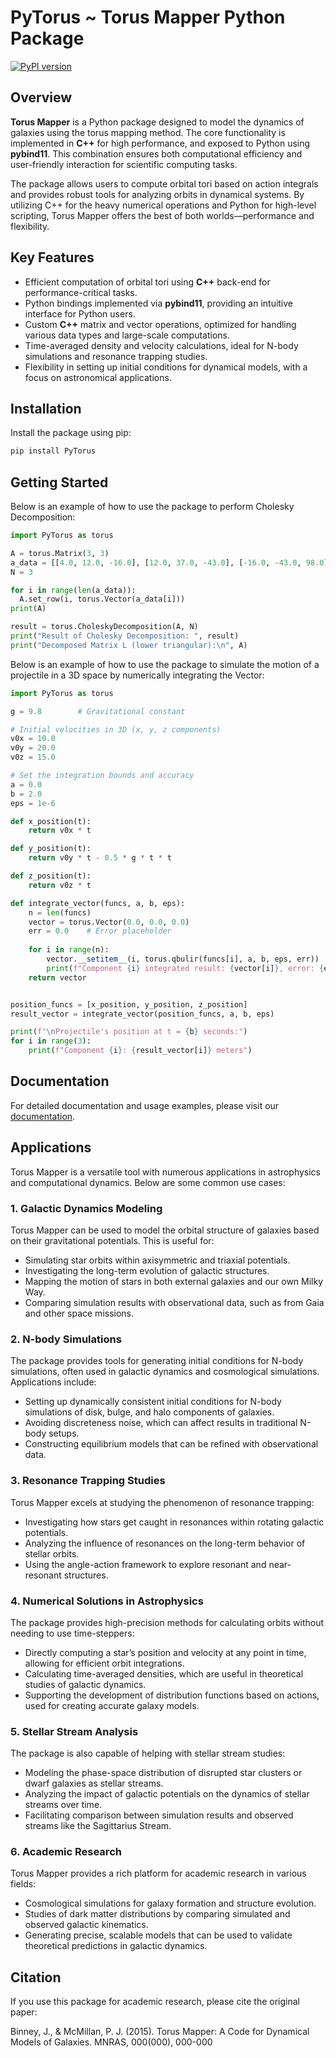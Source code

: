 # PyTorus ~ Torus Mapper Python Package

[![PyPI version](https://badge.fury.io/py/torus-mapper.svg)](https://badge.fury.io/py/torus-mapper)

## Overview

**Torus Mapper** is a Python package designed to model the dynamics of galaxies using the torus mapping method. The core functionality is implemented in **C++** for high performance, and exposed to Python using **pybind11**. This combination ensures both computational efficiency and user-friendly interaction for scientific computing tasks.

The package allows users to compute orbital tori based on action integrals and provides robust tools for analyzing orbits in dynamical systems. By utilizing C++ for the heavy numerical operations and Python for high-level scripting, Torus Mapper offers the best of both worlds—performance and flexibility.

## Key Features

- Efficient computation of orbital tori using **C++** back-end for performance-critical tasks.
- Python bindings implemented via **pybind11**, providing an intuitive interface for Python users.
- Custom **C++** matrix and vector operations, optimized for handling various data types and large-scale computations.
- Time-averaged density and velocity calculations, ideal for N-body simulations and resonance trapping studies.
- Flexibility in setting up initial conditions for dynamical models, with a focus on astronomical applications.

## Installation

Install the package using pip:

```bash
pip install PyTorus
```
## Getting Started

Below is an example of how to use the package to perform Cholesky Decomposition:

```python
import PyTorus as torus

A = torus.Matrix(3, 3)
a_data = [[4.0, 12.0, -16.0], [12.0, 37.0, -43.0], [-16.0, -43.0, 98.0]]
N = 3

for i in range(len(a_data)):
  A.set_row(i, torus.Vector(a_data[i]))
print(A)

result = torus.CholeskyDecomposition(A, N)
print("Result of Cholesky Decomposition: ", result)
print("Decomposed Matrix L (lower triangular):\n", A)
```
Below is an example of how to use the package to simulate the motion of a projectile in a 3D space by numerically integrating the Vector:

```python
import PyTorus as torus

g = 9.8        # Gravitational constant

# Initial velocities in 3D (x, y, z components)
v0x = 10.0
v0y = 20.0
v0z = 15.0

# Set the integration bounds and accuracy
a = 0.0
b = 2.0
eps = 1e-6

def x_position(t):
	return v0x * t

def y_position(t):
	return v0y * t - 0.5 * g * t * t

def z_position(t):
	return v0z * t

def integrate_vector(funcs, a, b, eps):
	n = len(funcs)
	vector = torus.Vector(0.0, 0.0, 0.0)
	err = 0.0    # Error placeholder
	
	for i in range(n):
		vector.__setitem__(i, torus.qbulir(funcs[i], a, b, eps, err))
		print(f"Component {i} integrated result: {vector[i]}, error: {err}")
	return vector


position_funcs = [x_position, y_position, z_position]
result_vector = integrate_vector(position_funcs, a, b, eps)

print(f"\nProjectile's position at t = {b} seconds:")
for i in range(3):
    print(f"Component {i}: {result_vector[i]} meters")

```

## Documentation

For detailed documentation and usage examples, please visit our [documentation](WIP).

## Applications

Torus Mapper is a versatile tool with numerous applications in astrophysics and computational dynamics. Below are some common use cases:

### 1. Galactic Dynamics Modeling
Torus Mapper can be used to model the orbital structure of galaxies based on their gravitational potentials. This is useful for:
- Simulating star orbits within axisymmetric and triaxial potentials.
- Investigating the long-term evolution of galactic structures.
- Mapping the motion of stars in both external galaxies and our own Milky Way.
- Comparing simulation results with observational data, such as from Gaia and other space missions.

### 2. N-body Simulations
The package provides tools for generating initial conditions for N-body simulations, often used in galactic dynamics and cosmological simulations. Applications include:
- Setting up dynamically consistent initial conditions for N-body simulations of disk, bulge, and halo components of galaxies.
- Avoiding discreteness noise, which can affect results in traditional N-body setups.
- Constructing equilibrium models that can be refined with observational data.

### 3. Resonance Trapping Studies
Torus Mapper excels at studying the phenomenon of resonance trapping:
- Investigating how stars get caught in resonances within rotating galactic potentials.
- Analyzing the influence of resonances on the long-term behavior of stellar orbits.
- Using the angle-action framework to explore resonant and near-resonant structures.

### 4. Numerical Solutions in Astrophysics
The package provides high-precision methods for calculating orbits without needing to use time-steppers:
- Directly computing a star’s position and velocity at any point in time, allowing for efficient orbit integrations.
- Calculating time-averaged densities, which are useful in theoretical studies of galactic dynamics.
- Supporting the development of distribution functions based on actions, used for creating accurate galaxy models.

### 5. Stellar Stream Analysis
The package is also capable of helping with stellar stream studies:
- Modeling the phase-space distribution of disrupted star clusters or dwarf galaxies as stellar streams.
- Analyzing the impact of galactic potentials on the dynamics of stellar streams over time.
- Facilitating comparison between simulation results and observed streams like the Sagittarius Stream.

### 6. Academic Research
Torus Mapper provides a rich platform for academic research in various fields:
- Cosmological simulations for galaxy formation and structure evolution.
- Studies of dark matter distributions by comparing simulated and observed galactic kinematics.
- Generating precise, scalable models that can be used to validate theoretical predictions in galactic dynamics.


## Citation

If you use this package for academic research, please cite the original paper:

Binney, J., & McMillan, P. J. (2015). Torus Mapper: A Code for Dynamical Models of Galaxies. MNRAS, 000(000), 000-000
